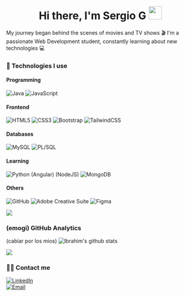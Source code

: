 <h1 align="center"><b>Hi there, I'm Sergio G </b><img src="https://media.giphy.com/media/hvRJCLFzcasrR4ia7z/giphy.gif" width="35"></h1>

My journey began behind the scenes of movies and TV shows 🎬
I'm a passionate Web Development student, constantly learning about new technologies 💻


### 🚀 Technologies I use

#### Programming
![Java](https://img.shields.io/badge/Java-007396?style=flat&logo=java&logoColor=white)
![JavaScript](https://img.shields.io/badge/JavaScript-F7DF1E?style=flat&logo=javascript&logoColor=black)

#### Frontend
![HTML5](https://img.shields.io/badge/HTML5-E34F26?style=flat&logo=html5&logoColor=white)
![CSS3](https://img.shields.io/badge/CSS3-1572B6?style=flat&logo=css3&logoColor=white)
![Bootstrap](https://img.shields.io/badge/Bootstrap-7952B3?style=flat&logo=bootstrap&logoColor=white)
![TailwindCSS](https://img.shields.io/badge/Tailwind_CSS-38B2AC?style=flat&logo=tailwind-css&logoColor=white)

#### Databases
![MySQL](https://img.shields.io/badge/MySQL-4479A1?style=flat&logo=mysql&logoColor=white)
![PL/SQL](https://img.shields.io/badge/PL%2FSQL-1E5B95?style=flat&logo=oracle&logoColor=white)

#### Learning
![Python](https://img.shields.io/badge/Python-3776AB?style=flat&logo=python&logoColor=white)
(Angular)
(NodeJS)
![MongoDB](https://img.shields.io/badge/MongoDB-47A248?style=flat&logo=mongodb&logoColor=white)

#### Others
![GitHub](https://img.shields.io/badge/GitHub-181717?style=flat&logo=github&logoColor=white)
![Adobe Creative Suite](https://img.shields.io/badge/Adobe_Creative_Cloud-DA1F26?style=flat&logo=adobe-creative-cloud&logoColor=white)
![Figma](https://img.shields.io/badge/Figma-F24E1E?style=flat&logo=figma&logoColor=white)

<img src="https://user-images.githubusercontent.com/73097560/115834477-dbab4500-a447-11eb-908a-139a6edaec5c.gif">

### (emogi) GitHub Analytics
(cabiar por los mios)
![Ibrahim's github stats](https://github-readme-stats.vercel.app/api?username=IhChowdhury&show_icons=true&theme=radical)

<img src="https://user-images.githubusercontent.com/73097560/115834477-dbab4500-a447-11eb-908a-139a6edaec5c.gif">


### 🤝🏻 Contact me
[![LinkedIn](https://img.shields.io/badge/LinkedIn-0A66C2?style=flat&logo=linkedin&logoColor=white)](https://www.linkedin.com/in/tuusuario/)  
[![Email](https://img.shields.io/badge/Email-D14836?style=flat&logo=gmail&logoColor=white)](mailto:tuemail@example.com)
